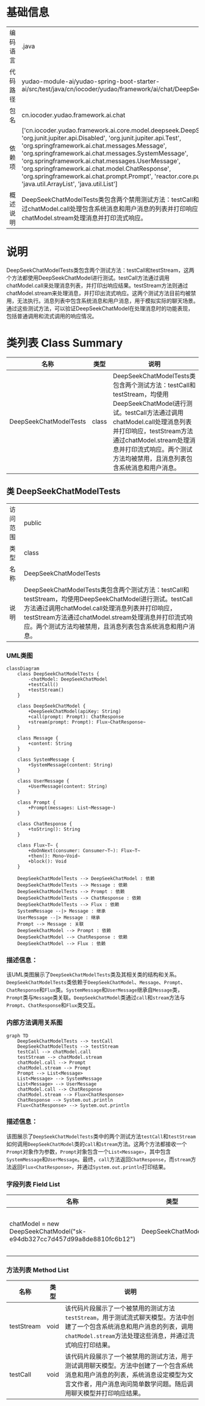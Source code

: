 # 基础信息

|      |      |
|------|------|
| 编码语言 | .java |
| 代码路径 | yudao-module-ai/yudao-spring-boot-starter-ai/src/test/java/cn/iocoder/yudao/framework/ai/chat/DeepSeekChatModelTests.java |
| 包名 | cn.iocoder.yudao.framework.ai.chat |
| 依赖项 | ['cn.iocoder.yudao.framework.ai.core.model.deepseek.DeepSeekChatModel', 'org.junit.jupiter.api.Disabled', 'org.junit.jupiter.api.Test', 'org.springframework.ai.chat.messages.Message', 'org.springframework.ai.chat.messages.SystemMessage', 'org.springframework.ai.chat.messages.UserMessage', 'org.springframework.ai.chat.model.ChatResponse', 'org.springframework.ai.chat.prompt.Prompt', 'reactor.core.publisher.Flux', 'java.util.ArrayList', 'java.util.List'] |
| 概述说明 | DeepSeekChatModelTests类包含两个禁用测试方法：testCall和testStream。testCall通过chatModel.call处理包含系统消息和用户消息的列表并打印响应，testStream通过chatModel.stream处理消息并打印流式响应。 |

# 说明

DeepSeekChatModelTests类包含两个测试方法：testCall和testStream，这两个方法都使用DeepSeekChatModel进行测试。testCall方法通过调用chatModel.call来处理消息列表，并打印出响应结果。testStream方法则通过chatModel.stream来处理消息，并打印出流式响应。这两个测试方法目前均被禁用，无法执行。消息列表中包含系统消息和用户消息，用于模拟实际的聊天场景。通过这些测试方法，可以验证DeepSeekChatModel在处理消息时的功能表现，包括普通调用和流式调用的响应情况。

# 类列表 Class Summary

| 名称   | 类型  | 说明 |
|-------|------|-------------|
| DeepSeekChatModelTests | class | DeepSeekChatModelTests类包含两个测试方法：testCall和testStream，均使用DeepSeekChatModel进行测试。testCall方法通过调用chatModel.call处理消息列表并打印响应，testStream方法通过chatModel.stream处理消息并打印流式响应。两个测试方法均被禁用，且消息列表包含系统消息和用户消息。 |



## 类 DeepSeekChatModelTests

|      |      |
|------|------|
| 访问范围 | public |
| 类型 | class |
| 名称 | DeepSeekChatModelTests |
| 说明 | DeepSeekChatModelTests类包含两个测试方法：testCall和testStream，均使用DeepSeekChatModel进行测试。testCall方法通过调用chatModel.call处理消息列表并打印响应，testStream方法通过chatModel.stream处理消息并打印流式响应。两个测试方法均被禁用，且消息列表包含系统消息和用户消息。 |


### UML类图

```mermaid
classDiagram
    class DeepSeekChatModelTests {
        -chatModel: DeepSeekChatModel
        +testCall()
        +testStream()
    }

    class DeepSeekChatModel {
        +DeepSeekChatModel(apiKey: String)
        +call(prompt: Prompt): ChatResponse
        +stream(prompt: Prompt): Flux~ChatResponse~
    }

    class Message {
        +content: String
    }

    class SystemMessage {
        +SystemMessage(content: String)
    }

    class UserMessage {
        +UserMessage(content: String)
    }

    class Prompt {
        +Prompt(messages: List~Message~)
    }

    class ChatResponse {
        +toString(): String
    }

    class Flux~T~ {
        +doOnNext(consumer: Consumer~T~): Flux~T~
        +then(): Mono~Void~
        +block(): Void
    }

    DeepSeekChatModelTests --> DeepSeekChatModel : 依赖
    DeepSeekChatModelTests --> Message : 依赖
    DeepSeekChatModelTests --> Prompt : 依赖
    DeepSeekChatModelTests --> ChatResponse : 依赖
    DeepSeekChatModelTests --> Flux : 依赖
    SystemMessage --|> Message : 继承
    UserMessage --|> Message : 继承
    Prompt --> Message : 关联
    DeepSeekChatModel --> Prompt : 依赖
    DeepSeekChatModel --> ChatResponse : 依赖
    DeepSeekChatModel --> Flux : 依赖
```

### 描述信息：
该UML类图展示了`DeepSeekChatModelTests`类及其相关类的结构和关系。`DeepSeekChatModelTests`类依赖于`DeepSeekChatModel`、`Message`、`Prompt`、`ChatResponse`和`Flux`类。`SystemMessage`和`UserMessage`继承自`Message`类，`Prompt`类与`Message`类关联。`DeepSeekChatModel`类通过`call`和`stream`方法与`Prompt`、`ChatResponse`和`Flux`类交互。


### 内部方法调用关系图

```mermaid
graph TD
    DeepSeekChatModelTests --> testCall
    DeepSeekChatModelTests --> testStream
    testCall --> chatModel.call
    testStream --> chatModel.stream
    chatModel.call --> Prompt
    chatModel.stream --> Prompt
    Prompt --> List<Message>
    List<Message> --> SystemMessage
    List<Message> --> UserMessage
    chatModel.call --> ChatResponse
    chatModel.stream --> Flux<ChatResponse>
    ChatResponse --> System.out.println
    Flux<ChatResponse> --> System.out.println
```

### 描述信息：
该图展示了`DeepSeekChatModelTests`类中的两个测试方法`testCall`和`testStream`如何调用`DeepSeekChatModel`类的`call`和`stream`方法。这两个方法都接收一个`Prompt`对象作为参数，`Prompt`对象包含一个`List<Message>`，其中包含`SystemMessage`和`UserMessage`。最终，`call`方法返回`ChatResponse`，而`stream`方法返回`Flux<ChatResponse>`，并通过`System.out.println`打印结果。

### 字段列表 Field List

| 名称  | 类型  | 说明 |
|-------|-------|------|
| chatModel = new DeepSeekChatModel("sk-e94db327cc7d457d99a8de8810fc6b12") | DeepSeekChatModel | 该代码片段创建了一个名为`chatModel`的私有最终变量，其类型为`DeepSeekChatModel`，并通过构造函数初始化，传入了一个API密钥`"sk-e94db327cc7d457d99a8de8810fc6b12"`。 |

### 方法列表 Method List

| 名称  | 类型  | 说明 |
|-------|-------|------|
| testStream | void | 该代码片段展示了一个被禁用的测试方法`testStream`，用于测试流式聊天模型。方法中创建了一个包含系统消息和用户消息的列表，调用`chatModel.stream`方法处理这些消息，并通过流式响应打印结果。 |
| testCall | void | 该代码片段展示了一个被禁用的测试方法，用于测试调用聊天模型。方法中创建了一个包含系统消息和用户消息的列表，系统消息设定模型为文言文作者，用户消息询问简单数学问题。随后调用聊天模型并打印响应结果。 |




